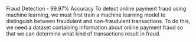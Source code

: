 Fraud Detection - 99.97% Accuracy
To detect online payment fraud using machine learning, we must first train a machine learning model to distinguish between fraudulent and non-fraudulent transactions.
To do this, we need a dataset containing information about online payment fraud so that we can determine what kind of transactions result in fraud.

